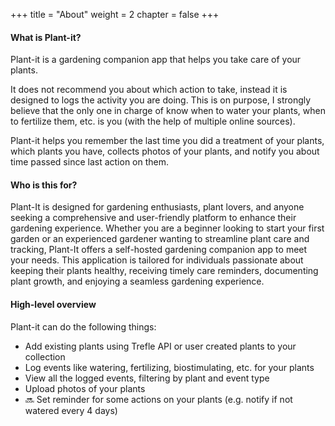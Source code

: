 +++
title = "About"
weight = 2
chapter = false
+++

#### What is Plant-it?
Plant-it is a gardening companion app that helps you take care of your plants.

It does not recommend you about which action to take, instead it is designed to logs the activity you are doing. This is on purpose, I strongly believe that the only one in charge of know when to water your plants, when to fertilize them, etc. is you (with the help of multiple online sources).

Plant-it helps you remember the last time you did a treatment of your plants, which plants you have, collects photos of your plants, and notify you about time passed since last action on them.

#### Who is this for?
Plant-It is designed for gardening enthusiasts, plant lovers, and anyone seeking a comprehensive and user-friendly platform to enhance their gardening experience. Whether you are a beginner looking to start your first garden or an experienced gardener wanting to streamline plant care and tracking, Plant-It offers a self-hosted gardening companion app to meet your needs. This application is tailored for individuals passionate about keeping their plants healthy, receiving timely care reminders, documenting plant growth, and enjoying a seamless gardening experience.

#### High-level overview
Plant-it can do the following things:
* Add existing plants using Trefle API or user created plants to your collection
* Log events like watering, fertilizing, biostimulating, etc. for your plants
* View all the logged events, filtering by plant and event type
* Upload photos of your plants
* 🔜 Set reminder for some actions on your plants (e.g. notify if not watered every 4 days)
